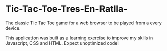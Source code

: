 # Tic-Tac-Toe-Tres-En-Ratlla-
The classic Tic Tac Toe game for a web browser to be played from a every device.

This application was built as a learning exercise to improve my skills in Javascript, CSS and HTML. Expect unoptimized code!
